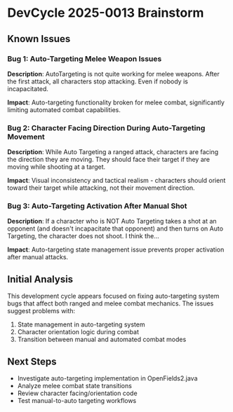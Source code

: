 # DevCycle 2025-0013 Brainstorm

## Known Issues

### Bug 1: Auto-Targeting Melee Weapon Issues
**Description**: AutoTargeting is not quite working for melee weapons. After the first attack, all characters stop attacking. Even if nobody is incapacitated.

**Impact**: Auto-targeting functionality broken for melee combat, significantly limiting automated combat capabilities.

### Bug 2: Character Facing Direction During Auto-Targeting Movement
**Description**: While Auto Targeting a ranged attack, characters are facing the direction they are moving. They should face their target if they are moving while shooting at a target.

**Impact**: Visual inconsistency and tactical realism - characters should orient toward their target while attacking, not their movement direction.

### Bug 3: Auto-Targeting Activation After Manual Shot
**Description**: If a character who is NOT Auto Targeting takes a shot at an opponent (and doesn't incapacitate that opponent) and then turns on Auto Targeting, the character does not shoot. I think the...

**Impact**: Auto-targeting state management issue prevents proper activation after manual attacks.

## Initial Analysis

This development cycle appears focused on fixing auto-targeting system bugs that affect both ranged and melee combat mechanics. The issues suggest problems with:

1. State management in auto-targeting system
2. Character orientation logic during combat
3. Transition between manual and automated combat modes

## Next Steps

- Investigate auto-targeting implementation in OpenFields2.java
- Analyze melee combat state transitions
- Review character facing/orientation code
- Test manual-to-auto targeting workflows